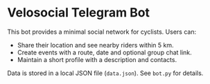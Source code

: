 # Velosocial Telegram Bot

This bot provides a minimal social network for cyclists. Users can:

- Share their location and see nearby riders within 5 km.
- Create events with a route, date and optional group chat link.
- Maintain a short profile with a description and contacts.

Data is stored in a local JSON file (`data.json`). See `bot.py` for details.
